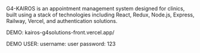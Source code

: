 G4-KAIROS is an appointment management system designed for clinics, built using a stack of technologies including React, Redux, Node.js, Express, Railway, Vercel, and authentication solutions.

DEMO: kairos-g4solutions-front.vercel.app/

DEMO USER:
username: user
password: 123
